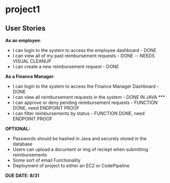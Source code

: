 # project1

## User Stories

**As an employee**:
- I can login to the system to access the employee dashboard - DONE
- I can view all of my past reimbursement requests - DONE -- NEEDS VISUAL CLEANUP
- I can create a new reimbursement request - DONE

**As a Finance Manager**:
- I can login to the system to access the Finance Manager Dashboard - DONE
- I can view all reimbursement requests in the system - DONE IN JAVA ***
- I can approve or deny pending reimbursement requests - FUNCTION DONE, need ENDPOINT PROOF
- I can filter reimbursements by status - FUNCTION DONE, need ENDPOINT PROOF


**OPTIONAL:**
- Passwords should be hashed in Java and securely stored in the database
- Users can upload a document or img of reciept when submitting reimbursements
- Some sort of email Functionality
- Deployment of project to either an EC2 or CodePipeline


**DUE DATE: 8/31**